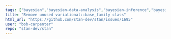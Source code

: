 ```yaml
---
tags: ["bayesian","bayesian-data-analysis","bayesian-inference","bayesian-methods","bayesian-statistics","code-cleanup","stan"]
title: "Remove unused variational::base_family class"
html_url: "https://github.com/stan-dev/stan/issues/1695"
user: "bob-carpenter"
repo: "stan-dev/stan"
---
```


